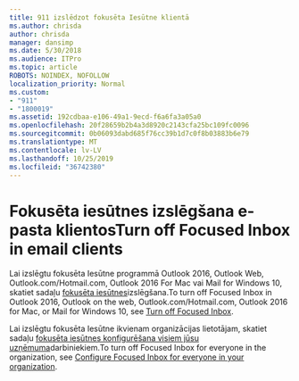 ```yaml
---
title: 911 izslēdzot fokusēta Iesūtne klientā
ms.author: chrisda
author: chrisda
manager: dansimp
ms.date: 5/30/2018
ms.audience: ITPro
ms.topic: article
ROBOTS: NOINDEX, NOFOLLOW
localization_priority: Normal
ms.custom:
- "911"
- "1800019"
ms.assetid: 192cdbaa-e106-49a1-9ecd-f6a6fa3a05a0
ms.openlocfilehash: 20f28659b2b4a3d8920c2143cfa25bc109fc0096
ms.sourcegitcommit: 0b06093dabd685f76cc39b1d7c0f8b03883b6e79
ms.translationtype: MT
ms.contentlocale: lv-LV
ms.lasthandoff: 10/25/2019
ms.locfileid: "36742380"
---
```

# <a name="turn-off-focused-inbox-in-email-clients"></a><span data-ttu-id="afa11-102">Fokusēta iesūtnes izslēgšana e-pasta klientos</span><span class="sxs-lookup"><span data-stu-id="afa11-102">Turn off Focused Inbox in email clients</span></span>

<span data-ttu-id="afa11-103">Lai izslēgtu fokusēta Iesūtne programmā Outlook 2016, Outlook Web, Outlook.com/Hotmail.com, Outlook 2016 For Mac vai Mail for Windows 10, skatiet sadaļu [fokusēta iesūtnes](https://support.office.com/article/f714d94d-9e63-4217-9ccb-6cb2986aa1b2.aspx)izslēgšana.</span><span class="sxs-lookup"><span data-stu-id="afa11-103">To turn off Focused Inbox in Outlook 2016, Outlook on the web, Outlook.com/Hotmail.com, Outlook 2016 for Mac, or Mail for Windows 10, see [Turn off Focused Inbox](https://support.office.com/article/f714d94d-9e63-4217-9ccb-6cb2986aa1b2.aspx).</span></span>

<span data-ttu-id="afa11-104">Lai izslēgtu fokusēta Iesūtne ikvienam organizācijas lietotājam, skatiet sadaļu [fokusēta iesūtnes konfigurēšana visiem jūsu uzņēmuma](https://docs.microsoft.com/office365/admin/setup/configure-focused-inbox)darbiniekiem.</span><span class="sxs-lookup"><span data-stu-id="afa11-104">To turn off Focused Inbox for everyone in the organization, see [Configure Focused Inbox for everyone in your organization](https://docs.microsoft.com/office365/admin/setup/configure-focused-inbox).</span></span>
